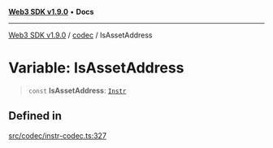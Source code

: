 [**Web3 SDK v1.9.0**](../../../README.md) • **Docs**

***

[Web3 SDK v1.9.0](../../../globals.md) / [codec](../README.md) / IsAssetAddress

# Variable: IsAssetAddress

> `const` **IsAssetAddress**: [`Instr`](../type-aliases/Instr.md)

## Defined in

[src/codec/instr-codec.ts:327](https://github.com/Mystic-Nayy/alephium-web3/blob/c1afd789a197ce5fe21f08c2965942090157c33d/packages/web3/src/codec/instr-codec.ts#L327)
